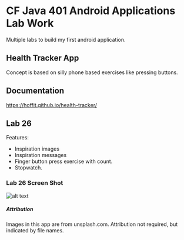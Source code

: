 # CF Java 401 Android Applications Lab Work
Multiple labs to build my first android application.

## Health Tracker App
Concept is based on silly phone based exercises like pressing buttons.

## Documentation
https://hoffit.github.io/health-tracker/

## Lab 26
Features:
- Inspiration images
- Inspiration messages
- Finger button press exercise with count.
- Stopwatch.

### Lab 26 Screen Shot
![alt text](https://github.com/DMD-Code-Fellows/health-tracker/master/screenshots/home_page.jpg "Health Tracker App Home")

##### Attribution
Images in this app are from unsplash.com. Attribution not required, but indicated by file names.
